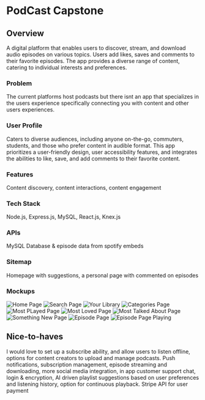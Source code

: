 # PodCast Capstone

## Overview
A digital platform that enables users to discover, stream, and download audio episodes on various topics. Users add likes, saves and comments to their favorite episodes. The app provides a diverse range of content, catering to individual interests and preferences.

### Problem

The current platforms host podcasts but there isnt an app that specializes in the users experience specifically connecting you with content and other users experiences.

### User Profile

Caters to diverse audiences, including anyone on-the-go, commuters, students, and those who prefer content in audible format. This app prioritizes a user-friendly design, user accessibility features, and integrates the abilities to like, save, and add comments to their favorite content.

### Features

Content discovery, content interactions, content engagement


### Tech Stack

Node.js, Express.js, MySQL, React.js, Knex.js

### APIs

MySQL Database & episode data from spotify embeds

### Sitemap

Homepage with suggestions, a personal page with commented on episodes
<EpisodePage />
<HomePage />
<SearchPage />
<YourLibraryPage />
<CategoriesPage />
<SelectCategoryPage />
<MostPlayedPage />
<MostLovedPage />
<MostCommentedPage />
<SomethingNewPage />

### Mockups

![Home Page](./src/assests/HOMEPAGE.png)
![Search Page](./src/assests/SEARCH.png)
![Your Library](./src/assests/YOURLIBRARY.png)
![Categories Page](./src/assests/CATEGORIES.png)
![Most PLayed Page](./src/assests/MOSTPLAYED.png)
![Most Loved Page](./src/assests/MOSTLOVED.png)
![Most Talked About Page](./src/assests/MOSTTALKEDABOUT.png)
![Something New Page](./src/assests/SOMETHINGNEW.png)
![Episode Page](./src/assests/EPISODEPAGE.png)
![Episode Page Playing](./src/assests/PLAYEPISODE.png)


## Nice-to-haves

I would love to set up a subscribe ability, and allow users to listen offline, options for content creators to upload and manage podcasts. Push notifications, subscription management, episode streaming and downloading, more social media integration,  in app customer support chat, login & encryption, AI driven playlist suggestions based on user preferences and listening history, option for continuous playback. Stripe API for user payment